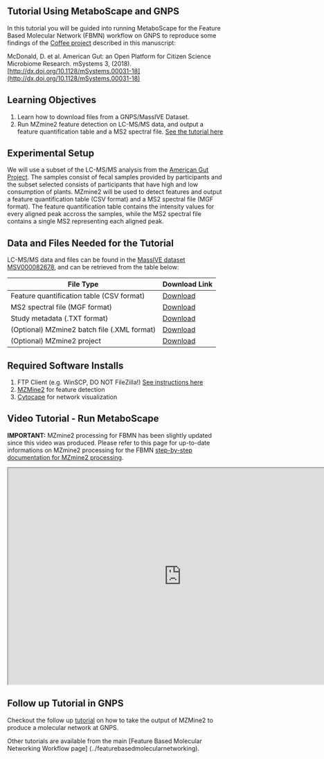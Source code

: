 ## Tutorial Using MetaboScape and GNPS

In this tutorial you will be guided into running MetaboScape for the Feature Based Molecular Network (FBMN) workflow on GNPS to reproduce some findings of the [Coffee project](http://humanfoodproject.com/americangut/) described in this manuscript:

McDonald, D. et al. American Gut: an Open Platform for Citizen Science Microbiome Research. mSystems 3, (2018). [http://dx.doi.org/10.1128/mSystems.00031-18](http://dx.doi.org/10.1128/mSystems.00031-18)


## Learning Objectives

1. Learn how to download files from a GNPS/MassIVE Dataset.
2. Run MZmine2 feature detection on LC-MS/MS data, and output a feature quantification table and a MS2 spectral file. [See the tutorial here](../featurebasedmolecularnetworking.md)

## Experimental Setup

We will use a subset of the LC-MS/MS analysis from the [American Gut Project](http://humanfoodproject.com/americangut/). The samples consist of fecal samples provided by participants and the subset selected consists of participants that have high and low consumption of plants. MZmine2 will be used to detect features and output a feature quantification table (CSV format) and a MS2 spectral file (MGF format). 
The feature quantification table contains the intensity values for every aligned peak accross the samples, while the MS2 spectral file contains a single MS2 representing each aligned peak.


## Data and Files Needed for the Tutorial

LC-MS/MS data and files can be found in the [MassIVE dataset MSV000082678](https://massive.ucsd.edu/ProteoSAFe/dataset.jsp?task=de2d18fd91804785bce8c225cc94a444), and can be retrieved from the table below:


|     File Type    | Download Link          |
| ------------- |------------- |
| Feature quantification table (CSV format) | [Download](ftp://massive.ucsd.edu/MSV000082678/updates/2018-08-02_lfnothias_4ee107d3/other/MZmine-GNPS_AG_test_featuretable.csv) |
| MS2 spectral file (MGF format) | [Download](ftp://massive.ucsd.edu/MSV000082678/updates/2018-08-02_lfnothias_4ee107d3/other/MZmine-GNPS_AG_test_GNPS.mgf) |
| Study metadata (.TXT format)| [Download](ftp://massive.ucsd.edu/MSV000082678/other/metadata_GNPS_table_AMG_key_ones_cleaned.txt) |
| (Optional) MZmine2 batch file (.XML format)| [Download](ftp://massive.ucsd.edu/MSV000082678/updates/2018-08-02_lfnothias_4ee107d3/other/qtof_batch_AG_training.xml) |
| (Optional) MZmine2 project| [Download](ftp://massive.ucsd.edu/MSV000082678/updates/2018-08-02_lfnothias_4ee107d3/other/MZmine-GNPS_AG_test.mzmine) |

## Required Software Installs

1. FTP Client (e.g. WinSCP, DO NOT FileZilla!) [See instructions here](http://proteomics.ucsd.edu/service/massive/documentation/submit-data/upload-data/)
2. [MZMine2](https://github.com/mzmine/mzmine2/releases) for feature detection
3. [Cytocape](http://www.cytoscape.org/download.php) for network visualization


## Video Tutorial - Run MetaboScape 

**IMPORTANT:** MZmine2 processing for FBMN has been slightly updated since this video was produced. Please refer to this page for up-to-date informations on MZmine2 processing for the FBMN [step-by-step documentation for MZmine2 processing](../featurebasedmolecularnetworking-with-mzmine2). 

<iframe width="800" height="500" src="https://www.youtube.com/embed/5jjMllbwD-U"> </iframe>

## Follow up Tutorial in GNPS

Checkout the follow up [tutorial](featurebasedgnps.md) on how to take the output of MZMine2 to produce a molecular network at GNPS.

Other tutorials are available from the main [Feature Based Molecular Networking Workflow page] (../featurebasedmolecularnetworking). 
